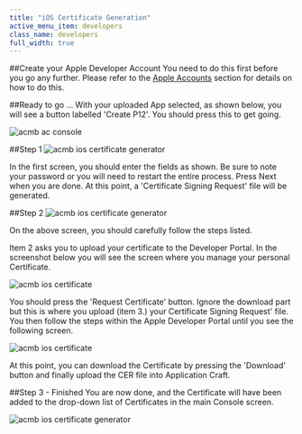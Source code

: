```yaml
---
title: "iOS Certificate Generation"
active_menu_item: developers
class_name: developers
full_width: true
---
```


##Create your Apple Developer Account
You need to do this first before you go any further. Please refer to the [Apple Accounts](/developers/documentation/ac-mobile-build-phonegap/certificates/manual/ios-keys-and-certificates/do-it-yourself-guide/apple-accounts) section for details on how to do this.

##Ready to go ...
With your uploaded App selected, as shown below, you will see a button labelled 'Create P12'. You should press this to get going.

![acmb ac console](http://localhost:4567/img/docs/certgen-ios-0.png)

##Step 1
![acmb ios certificate generator](/img/docs/certgen-ios-1.png)

In the first screen, you should enter the fields as shown. Be sure to note your password or you will need to restart the entire process. Press Next when you are done. At this point, a 'Certificate Signing Request' file will be generated.

##Step 2
![acmb ios certificate generator](/img/docs/certgen-ios-2.png)

On the above screen, you should carefully follow the steps listed. 

Item 2 asks you to upload your certificate to the Developer Portal. In the screenshot below you will see the screen where you manage your personal Certificate. 

![acmb ios certificate](/img/docs/iosa-cert-1.zoom67.png)

You should press the 'Request Certificate' button. Ignore the download part but this is where you upload (item 3.) your Certificate Signing Request' file. You then follow the steps within the Apple Developer Portal until you see the following screen.

![acmb ios certificate](/img/docs/iosa-cert-3.zoom67.png)

At this point, you can download the Certificate by pressing the 'Download' button and finally upload the CER file into Application Craft. 

##Step 3 - Finished
You are now done, and the Certificate will have been added to the drop-down list of Certificates in the main Console screen.

![acmb ios certificate generator](/img/docs/certgen-ios-3.png)

